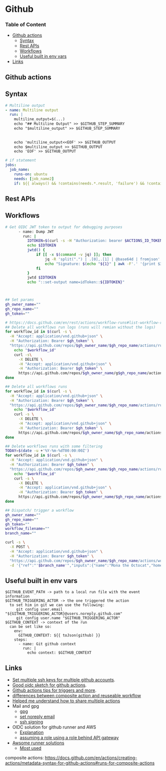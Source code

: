 # Github

### Table of Content
* [Github actions](#github-actions)
  * [Syntax](#syntax)
  * [Rest APIs](#rest-apis)
  * [Workflows](#workflows)
  * [Useful built in env vars](#useful-built-in-env-vars)
* [Links](#links)

## Github actions
## Syntax
```yml
# Multiline output
- name: Multiline output
  run: |
    multiline_output=$(...)
    echo "## Multiline Output" >> $GITHUB_STEP_SUMMARY
    echo "$multiline_output" >> $GITHUB_STEP_SUMMARY
    
  
    echo 'multiline_output<<EOF' >> $GITHUB_OUTPUT
    echo $multiline_output >> $GITHUB_OUTPUT
    echo 'EOF' >> $GITHUB_OUTPUT

# if statement
jobs:
  job_name:
    runs-on: ubuntu
    needs: [job_name2]
    if: ${{ always() && !contains(needs.*.result, 'failure') && !contains(needs.*.result, 'cancelled') }}
```

## Rest APIs

## Workflows

```bash
# Get OIDC JWT token to output for debugging purposes
      - name: Dump JWT
        run: |
          IDTOKEN=$(curl -s -H "Authorization: bearer $ACTIONS_ID_TOKEN_REQUEST_TOKEN" "$ACTIONS_ID_TOKEN_REQUEST_URL&audience=sts.amazonaws.com"|jq -r ".|.value")
          echo $IDTOKEN
          jwtd() {
              if [[ -x $(command -v jq) ]]; then
                  jq -R 'split(".") | .[0],.[1] | @base64d | fromjson' <<< "${1}"
                  echo "Signature: $(echo "${1}" | awk -F'.' '{print $3}')"
              fi
          }
          jwtd $IDTOKEN
          echo "::set-output name=idToken::${IDTOKEN}"



## Set params
gh_owner_name=""
gh_repo_name=""
gh_token=""

# https://docs.github.com/en/rest/actions/workflow-runs#list-workflow-runs-for-a-repository
## Delete all workflows run logs (runs will remian without the logs)
for workflow_id in $(curl -s \
  -H "Accept: application/vnd.github+json" \
  -H "Authorization: Bearer $gh_token" \
  "https://api.github.com/repos/$gh_owner_name/$gh_repo_name/actions/runs?per_page=100" | jq -r ".workflow_runs[].id" | sort -u); do
    echo "$workflow_id"
    curl -s\
      -X DELETE \
      -H "Accept: application/vnd.github+json" \
      -H "Authorization: Bearer $gh_token" \
      https://api.github.com/repos/$gh_owner_name/g$gh_repo_name/actions/runs/$workflow_id/logs
done

## Delete all workflows runs
for workflow_id in $(curl -s \
  -H "Accept: application/vnd.github+json" \
  -H "Authorization: Bearer $gh_token" \
  "https://api.github.com/repos/$gh_owner_name/$gh_repo_name/actions/runs?per_page=100" | jq -r ".workflow_runs[].id" | sort -u); do
    echo "$workflow_id"
    curl -s \
      -X DELETE \
      -H "Accept: application/vnd.github+json" \
      -H "Authorization: Bearer $gh_token" \
      https://api.github.com/repos/$gh_owner_name/$gh_repo_name/actions/runs/$workflow_id
done

## Delete workflows runs with some filtering
TODAY=$(date -u +'%Y-%m-%dT00:00:00Z')
for workflow_id in $(curl -s \
  -H "Accept: application/vnd.github+json" \
  -H "Authorization: Bearer $gh_token" \
  "https://api.github.com/repos/$gh_owner_name/$gh_repo_name/actions/runs?per_page=100&branch="your_branch_name"&actor=your_user_name" | jq --arg today "$TODAY" '.workflow_runs[] | select(.created_at >= $today) | .id'); do
    echo "$workflow_id"
    curl -s \
      -X DELETE \
      -H "Accept: application/vnd.github+json" \
      -H "Authorization: Bearer $gh_token" \
      https://api.github.com/repos/$gh_owner_name/$gh_repo_name/actions/runs/$workflow_id
done
```

```bash
## Dispatch/ trigger a workflow
gh_owner_name=""
gh_repo_name=""
gh_token=""
workflow_filename=""
branch_name=""

curl -s \
  -X POST \
  -H "Accept: application/vnd.github+json" \
  -H "Authorization: Bearer $gh_token" \
  "https://api.github.com/repos/$gh_owner_name/$gh_repo_name/actions/workflows/$workflow_filename/dispatches" \
  -d '{"ref":"'$branch_name'","inputs":{"name":"Mona the Octocat","home":"San Francisco, CA"}}'
```

## Useful built in env vars
```
$GITHUB_EVENT_PATH -> path to a local run file with the event information
$GITHUB_TRIGGERING_ACTOR -> the one triggered the action
  to set him in git we can use the following:
     git config user.email "${GITHUB_TRIGGERING_ACTOR}@users.noreply.github.com"
     git config user.name "$GITHUB_TRIGGERING_ACTOR"
$GITHUB_CONTEXT -> context of the run
  can be set like so:
    env: 
      GITHUB_CONTEXT: ${{ toJson(github) }}
    steps:
      - name: Git github context
        run: |
          echo context: $GITHUB_CONTEXT
```

## Links

* [Set multiple ssh keys for multiple github accounts](https://gist.github.com/jexchan/2351996).
* [Good oidc sketch for github actions](https://blog.codecentric.de/secretless-connections-from-github-actions-to-aws-using-oidc).
* [Github actions tips for triggers and more](https://yonatankra.com/7-github-actions-tricks-i-wish-i-knew-before-i-started/).
* [differences between composite action and reuseable workflow](https://dev.to/n3wt0n/composite-actions-vs-reusable-workflows-what-is-the-difference-github-actions-11kd#:%7E:text=With%20Reusable%20workflows%20you%20have,if%20it%20contains%20multiple%20steps.)
* [Helped me understand how to share multiple actions](https://dev.to/robmulpeter/getting-started-with-github-action-workflows-3ehn)
* Mail and gpg
  * [gpg](https://docs.github.com/en/authentication/managing-commit-signature-verification/generating-a-new-gpg-key?platform=mac)
  * [set noreply email](https://docs.github.com/en/account-and-profile/setting-up-and-managing-your-personal-account-on-github/managing-email-preferences/setting-your-commit-email-address)
  * [ssh signing](https://dev.to/li/correctly-telling-git-about-your-ssh-key-for-signing-commits-4c2c)
* OIDC solution for github runner and AWS
  * [Explanation](https://www.jerrychang.ca/writing/security-harden-github-actions-deployments-to-aws-with-oidc)
  * [assuming a role using a role behind API gateway](https://github.com/glassechidna/ghaoidc)
* [Awsome runner solutions](https://github.com/jonico/awesome-runners)
  * [Most used](https://github.com/actions-runner-controller/actions-runner-controller)

composite actions:
https://docs.github.com/en/actions/creating-actions/metadata-syntax-for-github-actions#runs-for-composite-actions
